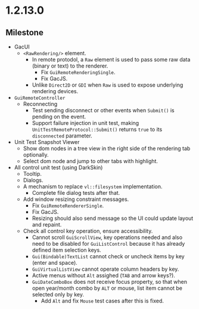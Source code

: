 # 1.2.13.0

## Milestone

- GacUI
  - `<RawRendering/>` element.
    - In remote protodol, a `Raw` element is used to pass some raw data (binary or text) to the renderer.
      - Fix `GuiRemoteRenderingSingle`.
      - Fix GacJS.
    - Unlike `Direct2D` or `GDI` when `Raw` is used to expose underlying rendering devices.
- `GuiRemoteController`
  - Reconnecting
    - Test sending disconnect or other events when `Submit()` is pending on the event.
    - Support failure injection in unit test, making `UnitTestRemoteProtocol::Submit()` returns `true` to its `disconnected` parameter.
- Unit Test Snapshot Viewer
  - Show dom nodes in a tree view in the right side of the rendering tab optionally.
  - Select dom node and jump to other tabs with highlight.
- All control unit test (using DarkSkin)
  - Tooltip.
  - Dialogs.
  - A mechanism to replace `vl::filesystem` implementation.
    - Complete file dialog tests after that.
  - Add window resizing constraint messages.
    - Fix `GuiRemoteRendererSingle`.
    - Fix GacJS.
    - Resizing should also send message so the UI could update layout and repaint.
  - Check all control key operation, ensure accessibility.
    - Cannot scroll `GuiScrollView`, key operations needed and also need to be disabled for `GuiListControl` because it has already defined item selection keys.
    - `Gui(Bindable)TextList` cannot check or uncheck items by key (enter and space).
    - `GuiVirtualListView` cannot operate column headers by key.
    - Active menus without `Alt` assighed (`TAB` and arrow keys?).
    - `GuiDateComboBox` does not receive focus property, so that when open year/month combo by `ALT` or mouse, list item cannot be selected only by key.
      - Add `Alt` and fix `Mouse` test cases after this is fixed.

